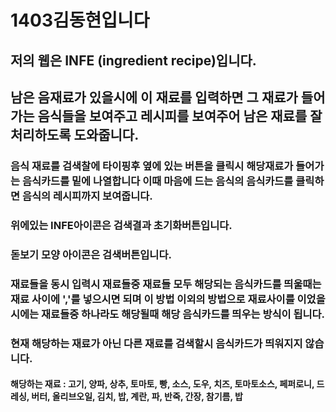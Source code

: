 # 1403김동현입니다
## 저의 웹은 INFE (ingredient recipe)입니다.
## 남은 음재료가 있을시에 이 재료를 입력하면 그 재료가 들어가는 음식들을 보여주고 레시피를 보여주어 남은 재료를 잘 처리하도록 도와줍니다.
### 음식 재료를 검색찰에 타이핑후 옆에 있는 버튼을 클릭시 해당재료가 들어가는 음식카드를 밑에 나열합니다 이때 마음에 드는 음식의 음식카드를 클릭하면 음식의 레시피까지 보여줍니다.
### 위에있는 INFE아이콘은 검색결과 초기화버튼입니다. 
### 돋보기 모양 아이콘은 검색버튼입니다.
### 재료들을 동시 입력시 재료들중 재료들 모두 해당되는 음식카드를 띄울때는 재료 사이에 ','를 넣으시면 되며 이 방법 이외의 방법으로 재료사이를 이었을 시에는 재료들중 하나라도 해당될때 해당 음식카드를 띄우는 방식이 됩니다.
### 현재 해당하는 재료가 아닌 다른 재료를 검색할시 음식카드가 띄워지지 않습니다.
#### 해당하는 재료 : 고기, 양파, 상추, 토마토, 빵, 소스, 도우, 치즈, 토마토소스, 페퍼로니, 드레싱, 버터, 올리브오일, 김치, 밥, 계란, 파, 반죽, 간장, 참기름, 밥
